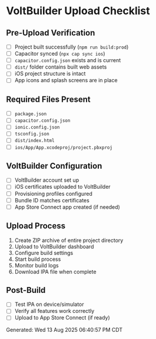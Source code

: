 # VoltBuilder Upload Checklist

## Pre-Upload Verification

- [ ] Project built successfully (`npm run build:prod`)
- [ ] Capacitor synced (`npx cap sync ios`)
- [ ] `capacitor.config.json` exists and is current
- [ ] `dist/` folder contains built web assets
- [ ] iOS project structure is intact
- [ ] App icons and splash screens are in place

## Required Files Present

- [ ] `package.json`
- [ ] `capacitor.config.json`
- [ ] `ionic.config.json`
- [ ] `tsconfig.json`
- [ ] `dist/index.html`
- [ ] `ios/App/App.xcodeproj/project.pbxproj`

## VoltBuilder Configuration

- [ ] VoltBuilder account set up
- [ ] iOS certificates uploaded to VoltBuilder
- [ ] Provisioning profiles configured
- [ ] Bundle ID matches certificates
- [ ] App Store Connect app created (if needed)

## Upload Process

1. Create ZIP archive of entire project directory
2. Upload to VoltBuilder dashboard
3. Configure build settings
4. Start build process
5. Monitor build logs
6. Download IPA file when complete

## Post-Build

- [ ] Test IPA on device/simulator
- [ ] Verify all features work correctly
- [ ] Upload to App Store Connect (if ready)

Generated: Wed 13 Aug 2025 06:40:57 PM CDT
